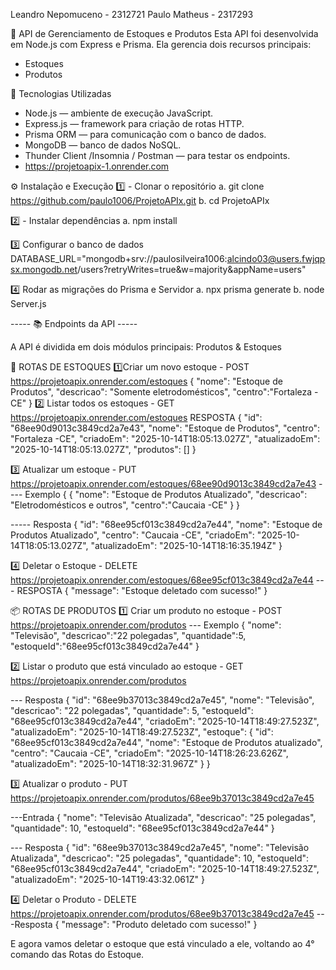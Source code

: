 Leandro Nepomuceno - 2312721
Paulo Matheus - 2317293

🏪 API de Gerenciamento de Estoques e Produtos
Esta API foi desenvolvida em Node.js com Express e Prisma.
Ela gerencia dois recursos principais:

- Estoques
- Produtos

🚀 Tecnologias Utilizadas

- Node.js — ambiente de execução JavaScript.
- Express.js — framework para criação de rotas HTTP.
- Prisma ORM — para comunicação com o banco de dados.
- MongoDB — banco de dados NoSQL.
- Thunder Client /Insomnia / Postman — para testar os endpoints.
- https://projetoapix-1.onrender.com


⚙️ Instalação e Execução
1️⃣ - Clonar o repositório
a. git clone https://github.com/paulo1006/ProjetoAPIx.git
b. cd ProjetoAPIx

2️⃣ - Instalar dependências
a. npm install

3️⃣ Configurar o banco de dados
DATABASE_URL="mongodb+srv://paulosilveira1006:alcindo03@users.fwjqpsx.mongodb.net/users?retryWrites=true&w=majority&appName=users"

4️⃣ Rodar as migrações do Prisma e Servidor
a. npx prisma generate
b. node Server.js



----- 📚 Endpoints da API -----

A API é dividida em dois módulos principais:  Produtos & Estoques

🧩 ROTAS DE ESTOQUES
1️⃣Criar um novo estoque -  POST https://projetoapix.onrender.com/estoques
  {
    "nome": "Estoque de Produtos",
    "descricao": "Somente eletrodomésticos",
    "centro":"Fortaleza -CE"
  }
2️⃣ Listar todos os estoques - GET https://projetoapix.onrender.com/estoques
  RESPOSTA
 {
    "id": "68ee90d9013c3849cd2a7e43",
    "nome": "Estoque de Produtos",
    "centro": "Fortaleza -CE",
    "criadoEm": "2025-10-14T18:05:13.027Z",
    "atualizadoEm": "2025-10-14T18:05:13.027Z",
    "produtos": []
  }


3️⃣ Atualizar um estoque - PUT https://projetoapix.onrender.com/estoques/68ee90d9013c3849cd2a7e43
---- Exemplo
{
   {
    "nome": "Estoque de Produtos Atualizado",
    "descricao": "Eletrodomésticos e outros",
    "centro":"Caucaia -CE"
  }
}

----- Resposta
{
  "id": "68ee95cf013c3849cd2a7e44",
  "nome": "Estoque de Produtos Atualizado",
  "centro": "Caucaia -CE",
  "criadoEm": "2025-10-14T18:05:13.027Z",
  "atualizadoEm": "2025-10-14T18:16:35.194Z"
}


4️⃣ Deletar o Estoque - DELETE https://projetoapix.onrender.com/estoques/68ee95cf013c3849cd2a7e44
--- RESPOSTA
{
  "message": "Estoque deletado com sucesso!"
}



📦 ROTAS DE PRODUTOS
1️⃣ Criar um produto no estoque - POST https://projetoapix.onrender.com/produtos
--- Exemplo
{
  "nome": "Televisão",
  "descricao":"22 polegadas",
  "quantidade":5,
  "estoqueId":"68ee95cf013c3849cd2a7e44"
}

2️⃣ Listar o produto que está vinculado ao estoque - GET https://projetoapix.onrender.com/produtos

--- Resposta
  {
    "id": "68ee9b37013c3849cd2a7e45",
    "nome": "Televisão",
    "descricao": "22 polegadas",
    "quantidade": 5,
    "estoqueId": "68ee95cf013c3849cd2a7e44",
    "criadoEm": "2025-10-14T18:49:27.523Z",
    "atualizadoEm": "2025-10-14T18:49:27.523Z",
    "estoque": {
      "id": "68ee95cf013c3849cd2a7e44",
      "nome": "Estoque de Produtos atualizado",
      "centro": "Caucaia -CE",
      "criadoEm": "2025-10-14T18:26:23.626Z",
      "atualizadoEm": "2025-10-14T18:32:31.967Z"
    }
  }

3️⃣ Atualizar o produto - PUT https://projetoapix.onrender.com/produtos/68ee9b37013c3849cd2a7e45


---Entrada 
{
    "nome":  "Televisão Atualizada",
    "descricao": "25 polegadas",
    "quantidade": 10,
    "estoqueId": "68ee95cf013c3849cd2a7e44"
}

--- Resposta
{
  "id": "68ee9b37013c3849cd2a7e45",
  "nome": "Televisão Atualizada",
  "descricao": "25 polegadas",
  "quantidade": 10,
  "estoqueId": "68ee95cf013c3849cd2a7e44",
  "criadoEm": "2025-10-14T18:49:27.523Z",
  "atualizadoEm": "2025-10-14T19:43:32.061Z"
}

4️⃣ Deletar o Produto - DELETE https://projetoapix.onrender.com/produtos/68ee9b37013c3849cd2a7e45
---Resposta
{
  "message": "Produto deletado com sucesso!"
}

E agora vamos deletar o estoque que está vinculado a ele, voltando ao 4° comando das Rotas do Estoque.
